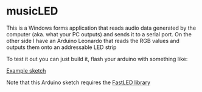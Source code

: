 # musicLED
This is a Windows forms application that reads audio data generated by the computer (aka. what your PC outputs) and sends it to a serial port. On the other side I have an Arduino Leonardo that reads the RGB values and outputs them onto an addressable LED strip

To test it out you can just build it, flash your arduino with something like:

[Example sketch](musicLED_Arduino/musicLED_Arduino.ino)

Note that this Arduino sketch requires the [FastLED library](https://github.com/FastLED/FastLED)
